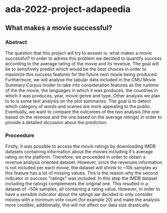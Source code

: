# ada-2022-project-adapeedia
## What makes a movie successful?

### Abstract
The question that this project will try to answer is: what makes a movie successful? In order to adress this problem we decided to quantify success according to the average rating of the movie and its revenue. The goal will be to sensitively predict which would be the best choices in order to maximize this success features for the future next movie being produced.
Furthermore, we will analyse the tabular data included in the CMU Movie Summary Corpus  inoder to take into consideration features as the runtime of the the movie, the languages in which it was produces, the countries in which it was produces, year, movie genre and type. Other analysis we plan to to is some text analysis on the plot summaries. The goal is to detect which category of words and scenes are more appealing to the public.
Eventually, we want to compare the outcomes of the two analysis (the one based on the revenue and the one based on the average ratings) in order to provide a detailed dicussion about the prediction.

### Proceedure

Firstly, it was possible to access the movie ratings by downloading IMDB datasets containing information about the movies including it's average rating on the platform. Therefore, we proceeded in order to obtain a revenue analysis oriented dataset. However, since the revenues information is not included per each movie, the dataset will shrink to ~10k samples as this feature has a lot of missing values.
This is the reason why the second indicator or success "ratings" was included. In this step the IMDB dataset including the ratings complements the original one. This resulted in a dataset of ~50k samples, all containing a rating value. However, in order to have a sensible indicator about the ratings we decided to only consider movies with a minimum vote count (for example 20) and make the analysis more credible, additionally, this will not affect our data size drastically.



